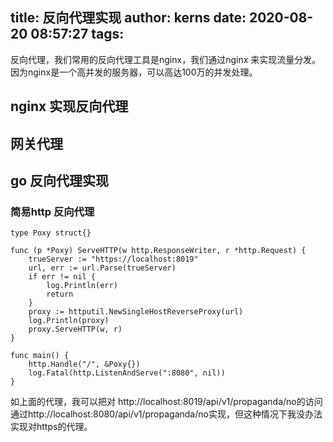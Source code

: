 title: 反向代理实现
author: kerns
date: 2020-08-20 08:57:27
tags:
---
反向代理，我们常用的反向代理工具是nginx，我们通过nginx 来实现流量分发。因为nginx是一个高并发的服务器，可以高达100万的并发处理。

## nginx 实现反向代理

## 网关代理


## go 反向代理实现

### 简易http 反向代理

```
type Poxy struct{}

func (p *Poxy) ServeHTTP(w http.ResponseWriter, r *http.Request) {
	trueServer := "https://localhost:8019"
	url, err := url.Parse(trueServer)
	if err != nil {
		log.Println(err)
		return
	}
	proxy := httputil.NewSingleHostReverseProxy(url)
	log.Println(proxy)
	proxy.ServeHTTP(w, r)
}

func main() {
	http.Handle("/", &Poxy{})
	log.Fatal(http.ListenAndServe(":8080", nil))
}
```
如上面的代理，我可以把对 http://localhost:8019/api/v1/propaganda/no的访问通过http://localhost:8080/api/v1/propaganda/no实现，但这种情况下我没办法实现对https的代理。